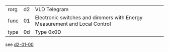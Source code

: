 
|    |   |   |
| -- | - | - |
| rorg | d2 | VLD Telegram |
| func | 01 | Electronic switches and dimmers with Energy Measurement and Local Control |
| type | 0d | Type 0x0D |

see [d2-01-00](d2-01-00.md)
  